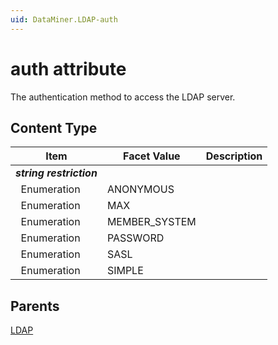 ```yaml
---
uid: DataMiner.LDAP-auth
---
```


# auth attribute

The authentication method to access the LDAP server.

## Content Type

| Item | Facet Value | Description |
| --- | --- | --- |
| ***string restriction*** |  |  |
| &#160;&#160;Enumeration | ANONYMOUS |  |
| &#160;&#160;Enumeration | MAX |  |
| &#160;&#160;Enumeration | MEMBER_SYSTEM |  |
| &#160;&#160;Enumeration | PASSWORD |  |
| &#160;&#160;Enumeration | SASL |  |
| &#160;&#160;Enumeration | SIMPLE |  |

## Parents

[LDAP](xref:DataMiner.LDAP)
